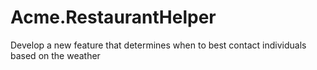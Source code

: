 # Acme.RestaurantHelper
Develop a new feature that determines when to best contact individuals based on the weather
